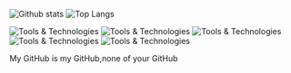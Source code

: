 
![Github stats](https://github-readme-stats.vercel.app/api?username=Enish258&theme=highcontrast&show_icons=true&count_private=true)
![Top Langs](https://github-readme-stats.vercel.app/api/top-langs/?username=Enish258)

![Tools & Technologies](https://img.shields.io/badge/Jupyter-Tensorflow-informational?style=flat&logo=<LOGO_NAME>&logoColor=white&color=2bbc8a)
![Tools & Technologies](https://img.shields.io/badge/Python-C++-informational?style=flat&logo=<LOGO_NAME>&logoColor=white&color=2bbc8a)
![Tools & Technologies](https://img.shields.io/badge/HTML-CSS-informational?style=flat&logo=<LOGO_NAME>&logoColor=white&color=2bbc8a)
![Tools & Technologies](https://img.shields.io/badge/JS-MySQL-informational?style=flat&logo=<LOGO_NAME>&logoColor=white&color=2bbc8a)
![Tools & Technologies](https://img.shields.io/badge/PCA-DataVisualization-informational?style=flat&logo=<LOGO_NAME>&logoColor=white&color=2bbc8a)


My GitHub is my GitHub,none of your GitHub

<!--
**Enish258/Enish258** is a ✨ _special_ ✨ repository because its `README.md` (this file) appears on your GitHub profile.

Here are some ideas to get you started:

- 🔭 I’m currently working on ...
- 🌱 I’m currently learning ...
- 👯 I’m looking to collaborate on ...
- 🤔 I’m looking for help with ...
- 💬 Ask me about ...
- 📫 How to reach me: ...
- 😄 Pronouns: ...
- ⚡ Fun fact: ...
-->
